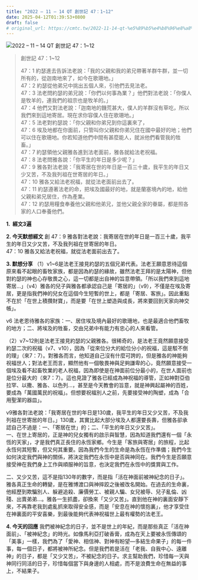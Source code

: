 ```yaml
---
title: "2022 – 11 – 14 QT 創世記 47：1~12"
date: 2025-04-12T01:39:53+0800
draft: false
# original_url: https://cmtc.tw/2022-11-14-qt-%e5%89%b5%e4%b8%96%e8%a8%98-47%ef%bc%9a112
---
```


![2022 – 11 – 14 QT 創世記 47：1\~12](/images/qt.jpg  "2022 – 11 – 14 QT 創世記 47：1\~12")

> 創世記 47：1\~12
>
> 47：1 約瑟進去告訴法老說：「我的父親和我的弟兄帶著羊群牛群，並一切所有的，從迦南地來了，如今在歌珊地。」  
> 47：2 約瑟從他弟兄中挑出五個人來，引他們去見法老。  
> 47：3 法老問約瑟的弟兄說：「你們以何事為業？」他們對法老說：「你僕人是牧羊的，連我們的祖宗也是牧羊的。」  
> 47：4 他們又對法老說：「迦南地的饑荒甚大，僕人的羊群沒有草吃，所以我們來到這地寄居。現在求你容僕人住在歌珊地。」  
> 47：5 法老對約瑟說：「你父親和你弟兄到你這裏來了，  
> 47：6 埃及地都在你面前，只管叫你父親和你弟兄住在國中最好的地；他們可以住在歌珊地。你若知道他們中間有甚麼能人，就派他們看管我的牲畜。」  
> 47：7 約瑟領他父親雅各進到法老面前，雅各就給法老祝福。  
> 47：8 法老問雅各說：「你平生的年日是多少呢？」  
> 47：9 雅各對法老說：「我寄居在世的年日是一百三十歲，我平生的年日又少又苦，不及我列祖在世寄居的年日。」  
> 47：10 雅各又給法老祝福，就從法老面前出去了。  
> 47：11 約瑟遵著法老的命，把埃及國最好的地，就是蘭塞境內的地，給他父親和弟兄居住，作為產業。  
> 47：12 約瑟用糧食奉養他父親和他弟兄，並他父親全家的眷屬，都是照各家的人口奉養他們。

**1.  經文3遍**

**2. 今天默想經文**
創 47：9 雅各對法老說：我寄居在世的年日是一百三十歲，我平生的年日又少又苦，不及我列祖在世寄居的年日。  
47：10 雅各又給法老祝福，就從法老面前出去了。

**3. 默想分享**
（1）v1\~6是法老王接見約瑟的五個兄弟代表。法老王願意恩待這個原來看不起眼的畜牧家族，都是因為約瑟的緣故，雖然法老王拜的是太陽神，但他對約瑟的神也心存敬畏之心，這一切都是出自神的旨意帶領。「所以我們來到這地寄居…」（v4）雅各的兒子與雅各都承認自己是「寄居的」（v9），不僅是在埃及寄居，更是指我們神的兒女在這個今生短暫的世上，都是「寄居、客旅」。因此重點不在於「在世上積攢財寶」，而是要「在世上塑造與成長，將來要回到天家向神交帳」。

v6 法老恩待雅各的家族：一、居住埃及境內最好的歌珊地，也是最適合他們畜牧的地方；二、將埃及的牲畜，交由兄弟中有能力有忠心的人來看管。

（2）v7\~12則是法老王接見約瑟的父親雅各。很稀奇的，是法老王竟然願意接受約瑟二次的祝福（v7、v10），因為「從來位分大的給位分小的祝福，這是駁不倒的理」（來7：7）。對雅各而言，他知道自己沒有什麼可誇的，但是雅各的神能夠祝福世人；對法老王而言，顯然他有一個敬畏神與足夠謙卑的心，竟然願意接受一個埃及看不起畜牧業的老人祝福，因為即使是在神面前位分最小的，在世人面前也是位分最大的（來7：7）。這也見證了雅各已經成為神祝福的導管，正如神對亞伯拉罕、以撒、雅各、以色列…，甚至是今天教會的旨意，就是神興起屬神的百姓，要成為「萬國萬民的祝福」。但想要祝福別人之前，先要接受神的陶塑，成為「合用聖潔的器皿」。

v9雅各對法老說：「我寄居在世的年日是130歲，我平生的年日又少又苦，不及我列祖在世寄居的年日。」130歲，其實比起大部分埃及人都還要長壽，但雅各卻承認自己不過是：一、「寄居在世」的；二、「平生的年日又少又苦」。  
一、在世上寄居的，正是神的兒女獨有的啟示與智慧，因為知道我們還有一個「永恆的天家」，才是我們真正長住的永恆家鄉。今生是「客旅與寄居」的旅程，比起永恆何其短暫，但又何其重要。因為我們今生的生命是為永恆在作準備；我們今生如何決定我們與神的關係，將決定我們在永恆中是否與神同在。我們今生是否願意接受神在我們身上工作與順服神的旨意，也決定我們在永恆中的獎賞與工作。

二、又少又苦，這不是指130年的數字，而是指「活在神面前被神紀念的日子」。雅各真正生命的轉變，是在雅博渡口與神摔跤之後被改名開始。在過去的生命裏，他經歷到欺騙別人、躲避追殺、廉價勞工、被親人騙、女兒被辱、兒子亂倫、凶殘、出賣弟弟…。雅各一生抓盡，卻換來「又少又苦」。直到他在神的裏面安靜下來，不再靠老我到處亂抓來取得安全感，而是「安息在神的懷抱裏」，他才享受住在神裏面的平安喜樂，到最後能夠代表神祝福世上最有權勢的法老王。

**4. 今天的回應**
我們被神紀念的日子，並不是世上的年紀，而是那些真正「活在神面前」、「被神紀念」的時光。如像馬利亞打破香膏，成為在天上要被永恆傳頌的「美事」一樣，我們為了「愛神、相信神、對神有盼望—多結生命果子」的每一件事，每一個日子，都將被神所紀念。但是我們若是活在「老我、自我中心、遠離神」的日子，都是「又少又苦」，不被紀念的日子。求主幫助我們，珍惜每一天與神同行同活的日子，珍惜每個當下與身邊的人相處，而不是浪費生命在無益的事上，不結果子。
